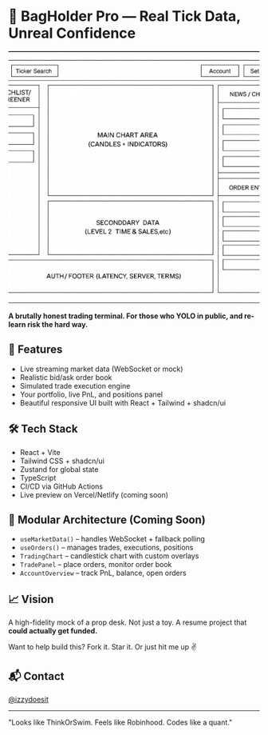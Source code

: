 # 💼 BagHolder Pro — Real Tick Data, Unreal Confidence

![UI Preview](/src/assets/bagHolderPro-wireframe.png)

**A brutally honest trading terminal. For those who YOLO in public, and re-learn risk the hard way.**

## 🚀 Features
- Live streaming market data (WebSocket or mock)
- Realistic bid/ask order book
- Simulated trade execution engine
- Your portfolio, live PnL, and positions panel
- Beautiful responsive UI built with React + Tailwind + shadcn/ui

## 🛠️ Tech Stack
- React + Vite
- Tailwind CSS + shadcn/ui
- Zustand for global state
- TypeScript
- CI/CD via GitHub Actions
- Live preview on Vercel/Netlify (coming soon)

## 🧩 Modular Architecture (Coming Soon)
- `useMarketData()` – handles WebSocket + fallback polling
- `useOrders()` – manages trades, executions, positions
- `TradingChart` – candlestick chart with custom overlays
- `TradePanel` – place orders, monitor order book
- `AccountOverview` – track PnL, balance, open orders

## 📈 Vision
A high-fidelity mock of a prop desk. Not just a toy. A resume project that **could actually get funded.**

Want to help build this? Fork it. Star it. Or just hit me up ✌️

## 📬 Contact
[@izzydoesit](https://linkedin.com/in/izzy-matos)

---

"Looks like ThinkOrSwim. Feels like Robinhood. Codes like a quant."
